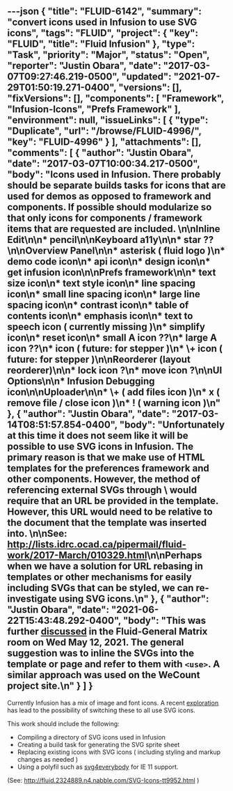 ---json
{
  "title": "FLUID-6142",
  "summary": "convert icons used in Infusion to use SVG icons",
  "tags": "FLUID",
  "project": {
    "key": "FLUID",
    "title": "Fluid Infusion"
  },
  "type": "Task",
  "priority": "Major",
  "status": "Open",
  "reporter": "Justin Obara",
  "date": "2017-03-07T09:27:46.219-0500",
  "updated": "2021-07-29T01:50:19.271-0400",
  "versions": [],
  "fixVersions": [],
  "components": [
    "Framework",
    "Infusion-Icons",
    "Prefs Framework"
  ],
  "environment": null,
  "issueLinks": [
    {
      "type": "Duplicate",
      "url": "/browse/FLUID-4996/",
      "key": "FLUID-4996"
    }
  ],
  "attachments": [],
  "comments": [
    {
      "author": "Justin Obara",
      "date": "2017-03-07T10:00:34.217-0500",
      "body": "Icons used in Infusion. There probably should be separate builds tasks for icons that are used for demos as opposed to framework and components. If possible should modularize so that only icons for components / framework items that are requested are included.&#x20;\n\nInline Edit\n\n* pencil\n\nKeyboard a11y\n\n* star ??\n\nOverview Panel\n\n* asterisk ( fluid logo )\n* demo code icon\n* api icon\n* design icon\n* get infusion icon\n\nPrefs framework\n\n* text size icon\n* text style icon\n* line spacing icon\n* small line spacing icon\n* large line spacing icon\n* contrast icon\n* table of contents icon\n* emphasis icon\n* text to speech icon ( currently missing )\n* simplify icon\n* reset icon\n* small A icon ??\n* large A icon ??\n* icon ( future: for stepper )\n* \\+ icon ( future: for stepper )\n\nReorderer (layout reorderer)\n\n* lock icon ?\n* move icon ?\n\nUI Options\n\n* Infusion Debugging icon\n\nUploader\n\n* \\+ ( add files icon )\n* x ( remove file / close icon )\n* ! ( warning icon )\n"
    },
    {
      "author": "Justin Obara",
      "date": "2017-03-14T08:51:57.854-0400",
      "body": "Unfortunately at this time it does not seem like it will be possible to use SVG icons in Infusion. The primary reason is that we make use of HTML templates for the preferences framework and other components. However, the method of referencing external SVGs through \\<use> would require that an URL be provided in the template. However, this URL would need to be relative to the document that the template was inserted into.&#x20;\n\nSee: <http://lists.idrc.ocad.ca/pipermail/fluid-work/2017-March/010329.html>\n\nPerhaps when we have a solution for URL rebasing in templates or other mechanisms for easily including SVGs that can be styled, we can re-investigate using SVG icons.\n"
    },
    {
      "author": "Justin Obara",
      "date": "2021-06-22T15:43:48.292-0400",
      "body": "This was further [discussed](https://matrix.to/#/!mDigWuPWilYGiEcOCA:matrix.org/$Z3q7dvMzMaThBRxzROSXoqbQNobcCF0p9OQmgmadDrk?via=matrix.org) in the Fluid-General Matrix room on Wed May 12, 2021. The general suggestion was to inline the SVGs into the template or page and refer to them with `<use>`. A similar approach was used on the WeCount project site.\n"
    }
  ]
}
---
Currently Infusion has a mix of image and font icons. A recent [exploration](https://wiki.fluidproject.org/display/fluid/Research+SVG+Icons) has lead to the possibility of switching these to all use SVG icons.

This work should include the following:

* Compiling a directory of SVG icons used in Infusion
* Creating a build task for generating the SVG sprite sheet
* Replacing existing icons with SVG icons ( including styling and markup changes as needed )
* Using a polyfil such as [svg4everybody](https://jonathantneal.github.io/svg4everybody/) for IE 11 support.

(See: <http://fluid.2324889.n4.nabble.com/SVG-Icons-tt9952.html> )

        